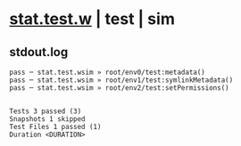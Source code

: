 # [stat.test.w](../../../../../../examples/tests/sdk_tests/fs/stat.test.w) | test | sim

## stdout.log
```log
pass ─ stat.test.wsim » root/env0/test:metadata()       
pass ─ stat.test.wsim » root/env1/test:symlinkMetadata()
pass ─ stat.test.wsim » root/env2/test:setPermissions() 
 
 
Tests 3 passed (3)
Snapshots 1 skipped
Test Files 1 passed (1)
Duration <DURATION>
```


